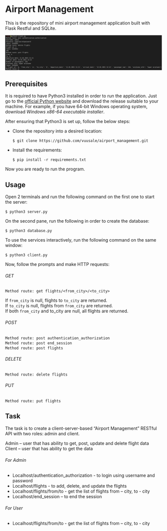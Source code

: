 # Airport Management
 
This is the repository of mini airport management application built with Flask Restful and SQLite.

![Screenshot of running client.py](https://github.com/vuusale/airport_management/blob/main/client.png)

## Prerequisites
It is required to have Python3 installed in order to run the application. Just go to the [official Python website](https://python.org/) and download the release suitable to your machine. For example, if you have 64-bit Windows operating system, download *Windows x86-64 executable installer*. 

After ensuring that Python3 is set up, follow the below steps:

- Clone the repository into a desired location:
  
      $ git clone https://github.com/vuusale/airport_management.git
      
- Install the requirements:
  
      $ pip install -r requirements.txt
  
Now you are ready to run the program. 

## Usage
Open 2 terminals and run the following command on the first one to start the server:

    $ python3 server.py
    
On the second pane, run the following in order to create the database:

    $ python3 database.py
    
To use the services interactively, run the following command on the same window:
    
    $ python3 client.py
    
Now, follow the prompts and make HTTP requests:

###### GET
    Method route: get flights/<from_city>/<to_city>
If `from_city` is null, flights to `to_city` are returned.<br>
If `to_city` is null, flights from `from_city` are returned.<br>
If both `from_city` and to_city are null, all flights are returned.
###### POST
    Method route: post authentication_authorization
    Method route: post end_session
    Method route: post flights
###### DELETE
    Method route: delete flights
###### PUT
    Method route: put flights

## Task
The task is to create a client-server-based “Airport Management” RESTful API with two roles: admin and client.

Admin – user that has ability to get, post, update and delete flight data<br>
Client – user that has ability to get the data

###### For Admin
<ul>
  <li>Localhost/authentication_authorization - to login using username and password</li>
  <li>Localhost/flights - to add, delete, and update the flights</li>
  <li>Localhost/flights/from/to - get the list of flights from – city, to - city</li>
  <li>Localhost/end_session – to end the session</li>
</ul>

###### For User
<ul>
  <li>Localhost/flights/from/to - get the list of flights from – city, to - city</li>
</ul>
